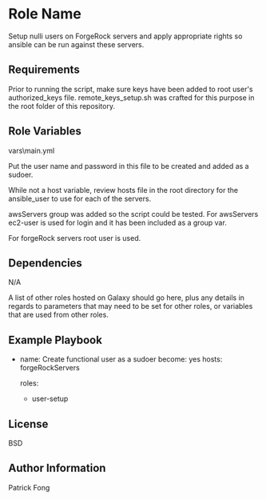 Role Name
=========

Setup nulli users on ForgeRock servers and apply appropriate rights so ansible can be run against these servers.

Requirements
------------

Prior to running the script, make sure keys have been added to root user's authorized_keys file.
remote_keys_setup.sh was crafted for this purpose in the root folder of this repository.

Role Variables
--------------

vars\main.yml

Put the user name and password in this file to be created and added as a sudoer.

While not a host variable, review hosts file in the root directory for the ansible_user to use for each of the servers. 

awsServers group was added so the script could be tested.  For awsServers ec2-user is used for login and it has been included as a group var.

For forgeRock servers root user is used.


Dependencies
------------

N/A 

A list of other roles hosted on Galaxy should go here, plus any details in regards to parameters that may need to be set for other roles, or variables that are used from other roles.

Example Playbook
----------------

- name: Create functional user as a sudoer
  become: yes
  hosts: forgeRockServers 
  
  roles:
  - user-setup

License
-------

BSD

Author Information
------------------

Patrick Fong
